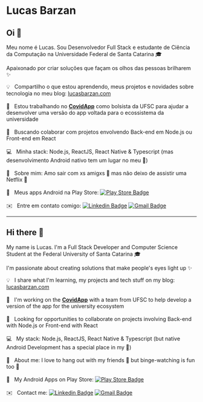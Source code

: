 <!-- <img width="auto" src="https://github.com/tgmarinho/tgmarinho/blob/master/banner.png"> -->
# Lucas Barzan

## Oi 👋
Meu nome é Lucas. Sou Desenvolvedor Full Stack e estudante de Ciência da Computação na Universidade Federal de Santa Catarina 🎓

Apaixonado por criar soluções que façam os olhos das pessoas brilharem ✨

💡 &nbsp; Compartilho o que estou aprendendo, meus projetos e novidades sobre tecnologia no meu blog: [lucasbarzan.com](https://lucasbarzan.com/)
  <br/><br/> 🔬 &nbsp; Estou trabalhando no [**CovidApp**](https://covidapp.ufsc.br/) como bolsista da UFSC para ajudar a desenvolver uma versão do app voltada para o ecossistema da universidade
 <br/><br/> 💙 &nbsp; Buscando colaborar com projetos envolvendo Back-end em Node.js ou Front-end em React
 <br/><br/> 💻 &nbsp; Minha stack: Node.js, ReactJS, React Native & Typescript (mas desenvolvimento Android nativo tem um lugar no meu 💚)
 <br/><br/> 🦄 &nbsp; Sobre mim: Amo sair com xs amigxs 👯 mas não deixo de assistir uma Netflix 🍿
 <br/><br/> 📲 &nbsp; Meus apps Android na Play Store: [![Play Store Badge](https://img.shields.io/badge/-LucasBarzan-green?style=flat-square&logo=Android&logoColor=white&link=https://play.google.com/store/apps/dev?id=5886599008207938128)](https://play.google.com/store/apps/dev?id=5886599008207938128)
 <br/><br/> ✉️ &nbsp; Entre em contato comigo: [![Linkedin Badge](https://img.shields.io/badge/-LucasBarzan-blue?style=flat-square&logo=Linkedin&logoColor=white&link=https://www.linkedin.com/in/lucasbarzan/)](https://www.linkedin.com/in/lucasbarzan/) 
 [![Gmail Badge](https://img.shields.io/badge/-lucasbarzand@gmail.com-c14438?style=flat-square&logo=Gmail&logoColor=white&link=mailto:lucasbarzand@gmail.com)](mailto:lucasbarzand@gmail.com)
 
---

## Hi there 👋
My name is Lucas. I'm a Full Stack Developer and Computer Science Student at the Federal University of Santa Catarina 🎓

I'm passionate about creating solutions that make people's eyes light up ✨

💡 &nbsp; I share what I'm learning, my projects and tech stuff on my blog: [lucasbarzan.com](https://lucasbarzan.com/)
 <br/><br/> 🔬 &nbsp; I'm working on the [**CovidApp**](https://covidapp.ufsc.br/) with a team from UFSC to help develop a version of the app for the university ecosystem
 <br/><br/> 💙 &nbsp; Looking for opportunities to collaborate on projects involving Back-end with Node.js or Front-end with React
 <br/><br/> 💻 &nbsp; My stack: Node.js, ReactJS, React Native & Typescript (but native Android Development has a special place in my 💚)
 <br/><br/> 🦄 &nbsp; About me: I love to hang out with my friends 👯 but binge-watching is fun too 🍿
 <br/><br/> 📲 &nbsp; My Android Apps on Play Store: [![Play Store Badge](https://img.shields.io/badge/-LucasBarzan-green?style=flat-square&logo=Android&logoColor=white&link=https://play.google.com/store/apps/dev?id=5886599008207938128)](https://play.google.com/store/apps/dev?id=5886599008207938128)
 <br/><br/> ✉️ &nbsp; Contact me: [![Linkedin Badge](https://img.shields.io/badge/-LucasBarzan-blue?style=flat-square&logo=Linkedin&logoColor=white&link=https://www.linkedin.com/in/lucasbarzan/)](https://www.linkedin.com/in/lucasbarzan/) 
 [![Gmail Badge](https://img.shields.io/badge/-lucasbarzand@gmail.com-c14438?style=flat-square&logo=Gmail&logoColor=white&link=mailto:lucasbarzand@gmail.com)](mailto:lucasbarzand@gmail.com)
